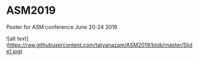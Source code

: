 # ASM2019
Poster for ASM conference June 20-24 2019


![alt text] (https://raw.githubusercontent.com/tatyanazam/ASM2019/blob/master/Slide1.jpg)
